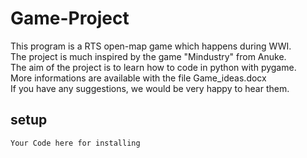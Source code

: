 Game-Project
============

This program is a RTS open-map game which happens during WWI. <br> 
The project is much inspired by the game "Mindustry" from Anuke. <br>
The aim of the project is to learn how to code in python with pygame. <br>
More informations are available with the file Game_ideas.docx <br>
If you have any suggestions, we would be very happy to hear them. <br>

## setup

```
Your Code here for installing
```

